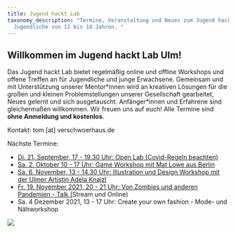 ```yaml
---
title: Jugend hackt Lab
taxonomy_description: "Termine, Veranstaltung und Neues zum Jugend hackt Lab für
  Jugendliche von 12 bis 18 Jahren. "
---
```

## Willkommen im Jugend hackt Lab Ulm!

Das Jugend hackt Lab bietet regelmäßig online und offline Workshops und offene Treffen an für Jugendliche und junge Erwachsene. Gemeinsam und mit Unterstützung unserer Mentor\*innen wird an kreativen Lösungen für die großen und kleinen Problemstellungen unserer Gesellschaft gearbeitet, Neues gelernt und sich ausgetauscht. Anfänger\*innen und Erfahrene sind gleichermaßen willkommen. Wir freuen uns auf euch! Alle Termine sind **ohne Anmeldung und kostenlos**.

Kontakt: tom \[at] verschwoerhaus.de

Nächste Termine:

* [Di. 21. September, 17 - 19.30 Uhr: Open Lab (Covid-Regeln beachten)](https://verschwoerhaus.de/open-lab-is-back/)
* [Sa. 2. Oktober 10 - 17 Uhr: Game Workshop mit Mat Lowe aus Berlin ](https://verschwoerhaus.de/reisebüro-der-virtuellen-realitäten-multiplayer-games-und-hangouts-entwickeln/)
* [](https://verschwoerhaus.de/reisebüro-der-virtuellen-realitäten-multiplayer-games-und-hangouts-entwickeln/)[](https://verschwoerhaus.de/illustration-und-design-exkurs-mit-der-artistin-adela-knajzl/)[Sa. 6. November, 13 - 14.30 Uhr: Illustration und Design Workshop mit der Ulmer Artistin Adela Knajzl](https://verschwoerhaus.de/illustration-und-design-exkurs-mit-der-artistin-adela-knajzl/) 
* [Fr. 19. November 2021, 20 - 21 Uhr: Von Zombies und anderen Pandemien - Talk (](https://verschwoerhaus.de/von-zombies-und-anderen-pandemien-das-politische-in-videogames/)Stream und Online)
* Sa. 4 Dezember 2021, 13 - 17 Uhr: Create your own fashion - Mode- und Nähworkshop

![](/wp-content/uploads/2019/05/Bild_2020-11-26_210019-1536x448.png)